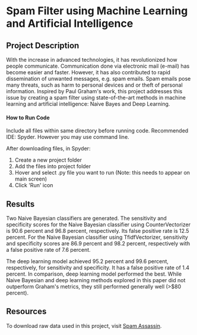 # Spam Filter using Machine Learning and Artificial Intelligence

## Project Description
With the increase in advanced technologies, it has revolutionized how people communicate. Communication done via electronic mail (e-mail) has become easier and faster. However, it has also contributed to rapid dissemination of unwanted messages, e.g. spam emails. Spam emails pose many threats, such as harm to personal devices and or theft of personal information. Inspired by Paul Graham's work, this project addresses this issue by creating a spam filter using state-of-the-art methods in machine learning and artificial intelligence: Naive Bayes and Deep Learning. 

#### How to Run Code
Include all files within same directory before running code. Recommended IDE: Spyder. However you may use command line.

After downloading files, in Spyder:

1) Create a new project folder
2) Add the files into project folder
3) Hover and select .py file you want to run (Note: this needs to appear on main screen)
4) Click 'Run' icon

## Results
Two Naive Bayesian classifiers are generated. The sensitivity and specificity scores for the Naive Bayesian classifier using CounterVectorizer is 90.6 percent and 96.8 percent, respectively. Its false positive rate is 12.5 percent. For the Naive Bayesian classifier using TfidfVectorizer, sensitivity and specificity scores are 86.9 percent and 98.2 percent, respectively with a false positive rate of 7.6 percent. 

The deep learning model achieved 95.2 percent and 99.6 percent, respectively, for sensitivity and specificity. It has a false positive rate of 1.4 percent. In comparison, deep learning model performed the best. While Naive Bayesian and deep learning methods explored in this paper did not outperform Graham's metrics, they still performed generally well (>$80 percent). 

## Resources
To download raw data used in this project, visit [Spam Assassin](https://spamassassin.apache.org/old/publiccorpus/).
